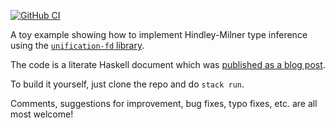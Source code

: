 [![GitHub CI](https://github.com/byorgey/hm-unification-fd/workflows/haskell-ci.yml/badge.svg)](https://github.com/byorgey/hm-unification-fd/actions)

A toy example showing how to implement Hindley-Milner type inference
using the [`unification-fd`
library](https://hackage.haskell.org/package/unification%2Dfd).

The code is a literate Haskell document which was [published as a blog
post](https://byorgey.wordpress.com/2021/09/08/implementing-hindley-milner-with-the-unification-fd-library/).

To build it yourself, just clone the repo and do `stack run`.

Comments, suggestions for improvement, bug fixes, typo fixes, etc. are
all most welcome!
